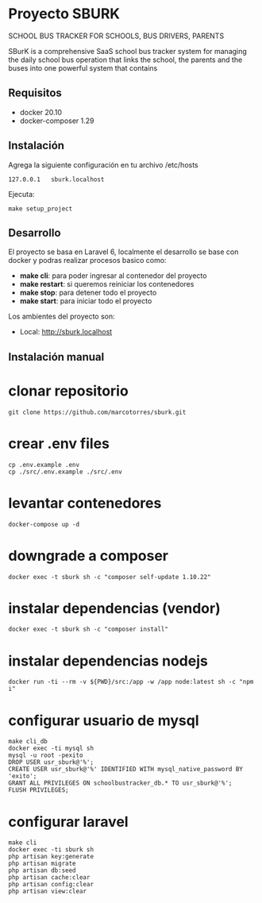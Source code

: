 # Proyecto SBURK

SCHOOL BUS TRACKER FOR SCHOOLS, BUS DRIVERS, PARENTS

SBurK is a comprehensive SaaS school bus tracker system for managing the daily school bus operation that links the school, the parents and the buses into one powerful system that contains

## Requisitos

* docker 20.10
* docker-composer 1.29 


## Instalación

Agrega la siguiente configuración en tu archivo /etc/hosts
    
    127.0.0.1   sburk.localhost

Ejecuta:

    make setup_project

## Desarrollo

El proyecto se basa en Laravel 6, localmente el desarrollo se base con docker y podras realizar procesos 
basico como:

- **make cli**: para poder ingresar al contenedor del proyecto
- **make restart**: si queremos reiniciar los contenedores
- **make stop**: para detener todo el proyecto
- **make start**: para iniciar todo el proyecto

Los ambientes del proyecto son:

- Local: http://sburk.localhost

## Instalación manual

# clonar repositorio
    git clone https://github.com/marcotorres/sburk.git

# crear .env files
    cp .env.example .env
    cp ./src/.env.example ./src/.env

# levantar contenedores
    docker-compose up -d

# downgrade a composer
    docker exec -t sburk sh -c "composer self-update 1.10.22"

# instalar dependencias (vendor)
    docker exec -t sburk sh -c "composer install"

# instalar dependencias nodejs
    docker run -ti --rm -v ${PWD}/src:/app -w /app node:latest sh -c "npm i"

# configurar usuario de mysql
    make cli_db
    docker exec -ti mysql sh
    mysql -u root -pexito    
    DROP USER usr_sburk@'%';
    CREATE USER usr_sburk@'%' IDENTIFIED WITH mysql_native_password BY 'exito';
    GRANT ALL PRIVILEGES ON schoolbustracker_db.* TO usr_sburk@'%';
    FLUSH PRIVILEGES;

# configurar laravel
    make cli    
    docker exec -ti sburk sh    
    php artisan key:generate
    php artisan migrate
    php artisan db:seed
    php artisan cache:clear
    php artisan config:clear
    php artisan view:clear

